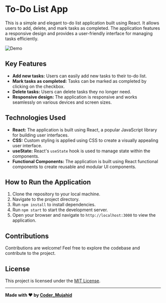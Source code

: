 <!-- Title -->
# To-Do List App

<!-- Description -->
This is a simple and elegant to-do list application built using React. It allows users to add, delete, and mark tasks as completed. The application features a responsive design and provides a user-friendly interface for managing tasks efficiently.

<!-- Screenshots/GIFs -->
![Demo](demo.gif)

<!-- Features -->
## Key Features
- **Add new tasks:** Users can easily add new tasks to their to-do list.
- **Mark tasks as completed:** Tasks can be marked as completed by clicking on the checkbox.
- **Delete tasks:** Users can delete tasks they no longer need.
- **Responsive design:** The application is responsive and works seamlessly on various devices and screen sizes.

<!-- Technologies Used -->
## Technologies Used
- **React:** The application is built using React, a popular JavaScript library for building user interfaces.
- **CSS:** Custom styling is applied using CSS to create a visually appealing user interface.
- **useState:** React's `useState` hook is used to manage state within the components.
- **Functional Components:** The application is built using React functional components to create reusable and modular UI components.

<!-- How to Run -->
## How to Run the Application
1. Clone the repository to your local machine.
2. Navigate to the project directory.
3. Run `npm install` to install dependencies.
4. Run `npm start` to start the development server.
5. Open your browser and navigate to `http://localhost:3000` to view the application.

<!-- Contributions -->
## Contributions
Contributions are welcome! Feel free to explore the codebase and contribute to the project.

<!-- License -->
## License
This project is licensed under the [MIT License](LICENSE).

<!-- Footer -->
---
**Made with ❤️ by [Coder_Mujahid](https://github.com/Coder-Mujahid)**


